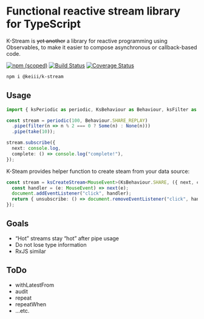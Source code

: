 # Functional reactive stream library for TypeScript
K-Stream is ~~yet another~~ a library for reactive programming using Observables, to make it easier to compose asynchronous or callback-based code.

[![npm (scoped)](https://img.shields.io/npm/v/@keiii/k-stream?color=blue)](https://www.npmjs.com/package/@keiii/k-stream) 
[![Build Status](https://travis-ci.com/KEIII/k-stream.svg?branch=master)](https://travis-ci.com/KEIII/k-stream) 
[![Coverage Status](https://coveralls.io/repos/github/KEIII/k-stream/badge.svg?branch=master)](https://coveralls.io/github/KEIII/k-stream?branch=master)

```sh
npm i @keiii/k-stream
```

## Usage
```typescript
import { ksPeriodic as periodic, KsBehaviour as Behaviour, ksFilter as filter, ksTake as take, Some, None } from "@keiii/k-stream";

const stream = periodic(100, Behaviour.SHARE_REPLAY)
  .pipe(filter(n => n % 2 === 0 ? Some(n) : None(n)))
  .pipe(take(10));

stream.subscribe({
  next: console.log,
  complete: () => console.log("complete!"),
});
```
K-Steam provides helper function to create steam from your data source:
```typescript
const stream = ksCreateStream<MouseEvent>(KsBehaviour.SHARE, ({ next, complete }) => {
  const handler = (e: MouseEvent) => next(e);
  document.addEventListener("click", handler);
  return { unsubscribe: () => document.removeEventListener("click", handler) };
});
```

## Goals
- “Hot” streams stay “hot” after pipe usage
- Do not lose type information
- RxJS similar

## ToDo
- withLatestFrom
- audit
- repeat
- repeatWhen
- ...etc.
